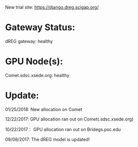 New trial site: https://django.dreg.scigap.org/

**Gateway Status:**
===============
dREG gateway: healthy

**GPU Node(s):**
===============
Comet.sdsc.xsede.org: healthy

**Update:**
===============
01/25/2018: New allocation on Comet

12/22/2017: GPU allocation ran out on Comet(.sdsc.xsede.org)

10/22/2017： GPU allocation ran out on Bridegs.psc.edu

09/08/2017: The dREG model is updated!
